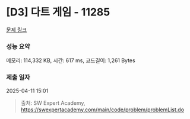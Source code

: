 # [D3] 다트 게임 - 11285 

[문제 링크](https://swexpertacademy.com/main/code/problem/problemDetail.do?contestProbId=AXZuaLsqz9wDFAST) 

### 성능 요약

메모리: 114,332 KB, 시간: 617 ms, 코드길이: 1,261 Bytes

### 제출 일자

2025-04-11 15:01



> 출처: SW Expert Academy, https://swexpertacademy.com/main/code/problem/problemList.do